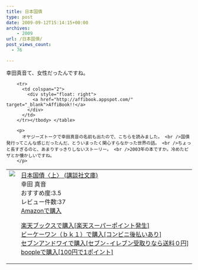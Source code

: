 ```yaml
---
title: 日本国債
type: post
date: 2009-09-12T15:14:15+00:00
archives:
    - 2009
url: /日本国債/
post_views_count:
  - 76

---
```

幸田真音て、女性だったんですね。

<table>
  <tr>
    <td style="vertical-align: top">
      <a href="http://hb.afl.rakuten.co.jp/hgc/06d13246.10ebaa62.06d13247.1eb85ca0/?pc=http%3A%2F%2Fsearch.books.rakuten.co.jp%2Fbksearch%2Fdt%3Fg%3D001%26bisbn%3D4062738864" target="_blank"><img style="border-bottom-style: none; border-right-style: none; border-top-style: none; border-left-style: none" src="https://i1.wp.com/ecx.images-amazon.com/images/I/619W7NKFANL._SL160_.jpg" data-recalc-dims="1" /> </a>
    </td>
    <td style="vertical-align: top">
      <a href="http://hb.afl.rakuten.co.jp/hgc/06d13246.10ebaa62.06d13247.1eb85ca0/?pc=http%3A%2F%2Fsearch.books.rakuten.co.jp%2Fbksearch%2Fdt%3Fg%3D001%26bisbn%3D4062738864" target="_blank">日本国債〈上〉 (講談社文庫) </a> <br />幸田 真音 <br />おすすめ度:3.5 <br />レビュー件数:37 <br /><a href="http://www.amazon.co.jp/%E6%97%A5%E6%9C%AC%E5%9B%BD%E5%82%B5%E3%80%88%E4%B8%8A%E3%80%89-%E8%AC%9B%E8%AB%87%E7%A4%BE%E6%96%87%E5%BA%AB-%E5%B9%B8%E7%94%B0-%E7%9C%9F%E9%9F%B3/dp/4062738864%3FSubscriptionId%3D1JWQWN8E4Z5TR27962G2%26tag%3Dgaeaffibook-22%26linkCode%3Dxm2%26camp%3D2025%26creative%3D165953%26creativeASIN%3D4062738864" target="_blank">Amazonで購入 </a> </p>
      <p>
        <a href="http://px.a8.net/svt/ejp?a8mat=1HPMBD+EAZZ1U+5WS+C1DUQ&a8ejpredirect=http%3A%2F%2Fsearch.books.rakuten.co.jp%2Fbksearch%2Fdt%3Fg%3D001%26bisbn%3D4062738864" target="_blank">楽天ブックスで購入[楽天スーパーポイント発生]</a> <img border="0" alt="" src="https://i2.wp.com/www12.a8.net/0.gif?resize=1%2C1" width="1" height="1" data-recalc-dims="1" /> <br /><a href="http://px.a8.net/svt/ejp?a8mat=1HRMFS+EEKKOI+10UY+HUKPU&a8ejpredirect=http%3A%2F%2Fwww.bk1.jp%2FkeywordSearchResult%2F%3Fkeyword%3D4062738864%26storeCd%3D1%26searchFlg%3D9%26x%3D43%26y%3D11%26partnerid%3D02a801" target="_blank">ビーケーワン（ｂｋ１）で購入[コンビニ後払いあり]</a> <img border="0" alt="" src="https://i2.wp.com/www12.a8.net/0.gif?resize=1%2C1" width="1" height="1" data-recalc-dims="1" /> <br /><a href="http://click.linksynergy.com/fs-bin/statform?id=aR0TIOX*qAA&offerid=137560&bnid=1490&subid=&subid=0&kword_in=4062738864&oop=on" target="_blank">セブンアンドワイで購入[セブン-イレブン受取りなら送料０円]</a><img border="0" src="http://ad.linksynergy.com/fs-bin/show?id=aR0TIOX*qAA&bids=137560&type=5&subid=0" width="1" height="1" /> <br /><a href="http://click.linksynergy.com/fs-bin/statform?id=aR0TIOX*qAA&offerid=33310&bnid=2&subid=0&ifc=4&ifr=9784062738866" target="_blank">boopleで購入[100円で1ポイント]</a> </td> </tr> 
        
        <tr>
          <td colspan="2">
            <div style="float: right">
              <a href="http://affibook.appspot.com/" target="_blank">AffiBook!!</a>
            </div>
          </td>
        </tr></tbody> </table> 
        
        <p>
          オヤジーズトークで幸田真音の名前も出たので、こちらを読みました。 <br />国債発行ってこんな感じだったんだ、とういまったく関心すらなかった世界の話。 <br />ちょっと長すぎるのと、あまりすっきりしないストーリー。 <br />2003年の本ですか。冷めたピザとか懐かしいですね。
        </p>